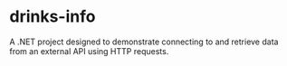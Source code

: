 # drinks-info
A .NET project designed to demonstrate connecting to and retrieve data from an external API using HTTP requests.

